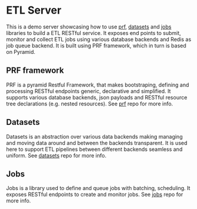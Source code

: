 # ETL Server

This is a demo server showcasing how to use [prf](https://github.com/vahana/prf), [datasets](https://github.com/vahana/datasets) and [jobs](https://github.com/vahana/jobs) libraries to build a ETL RESTful service.
It exposes end points to submit, monitor and collect ETL jobs using various database backends and Redis as job queue backend.
It is built using PRF framework, which in turn is based on Pyramid.

## PRF framework

PRF is a pyramid Restful Framework, that makes bootstraping, defining and processing RESTful endpoints generic, declarative and simplified. It supports various database backends, json payloads and RESTful resource tree declarations (e.g. nested resources). 
See [prf](https://github.com/vahana/prf) repo for more info.

## Datasets

Datasets is an abstraction over various data backends making managing and moving data around and between the backends transparent.
It is used here to support ETL pipelines between different backends seamless and uniform. 
See [datasets](https://github.com/vahana/datasets) repo for more info.

## Jobs

Jobs is a library used to define and queue jobs with batching, scheduling. It exposes RESTful endpoints to create and monitor jobs.
See [jobs](https://github.com/vahana/jobs) repo for more info.
